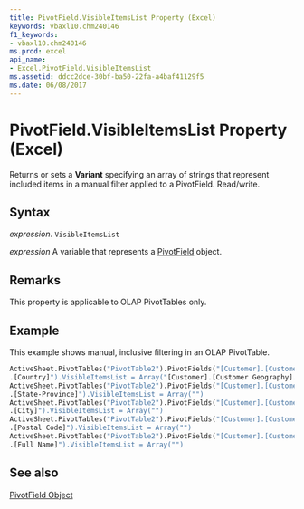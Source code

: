 ```yaml
---
title: PivotField.VisibleItemsList Property (Excel)
keywords: vbaxl10.chm240146
f1_keywords:
- vbaxl10.chm240146
ms.prod: excel
api_name:
- Excel.PivotField.VisibleItemsList
ms.assetid: ddcc2dce-30bf-ba50-22fa-a4baf41129f5
ms.date: 06/08/2017
---
```



# PivotField.VisibleItemsList Property (Excel)

Returns or sets a  **Variant** specifying an array of strings that represent included items in a manual filter applied to a PivotField. Read/write.


## Syntax

 _expression_. `VisibleItemsList`

 _expression_ A variable that represents a [PivotField](./Excel.PivotField.md) object.


## Remarks

This property is applicable to OLAP PivotTables only.


## Example

This example shows manual, inclusive filtering in an OLAP PivotTable.


```vb
ActiveSheet.PivotTables("PivotTable2").PivotFields("[Customer].[Customer Geography] & _ 
.[Country]").VisibleItemsList = Array("[Customer].[Customer Geography].[Country].&[Australia]") 
ActiveSheet.PivotTables("PivotTable2").PivotFields("[Customer].[Customer Geography] & _ 
.[State-Province]").VisibleItemsList = Array("") 
ActiveSheet.PivotTables("PivotTable2").PivotFields("[Customer].[Customer Geography] & _ 
.[City]").VisibleItemsList = Array("") 
ActiveSheet.PivotTables("PivotTable2").PivotFields("[Customer].[Customer Geography] & _ 
.[Postal Code]").VisibleItemsList = Array("") 
ActiveSheet.PivotTables("PivotTable2").PivotFields("[Customer].[Customer Geography] & _ 
.[Full Name]").VisibleItemsList = Array("") 

```


## See also


[PivotField Object](Excel.PivotField.md)

